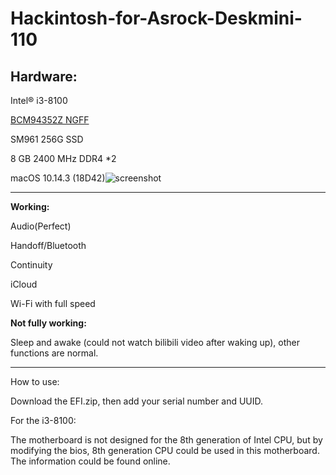 # Hackintosh-for-Asrock-Deskmini-110

## Hardware:

Intel® i3-8100

[BCM94352Z NGFF](<https://www.newegg.com/broadcom-bcm94352z-ngff/p/0XM-00BD-00004?Item=9SIA4RE5RX1843>)

SM961 256G SSD

8 GB 2400 MHz DDR4 *2

macOS 10.14.3 (18D42)![screenshot](![image.png])

------

**Working:**

Audio(Perfect)

Handoff/Bluetooth

Continuity

iCloud

Wi-Fi with full speed



**Not fully working:**

Sleep and awake (could not watch bilibili video after waking up), other functions are normal.

------

How to use:

Download the EFI.zip, then add your serial number and UUID.



For the i3-8100:

The motherboard is not designed for the 8th generation of Intel CPU, but by modifying the bios, 8th generation CPU could be used in this motherboard. The information could be found online.
